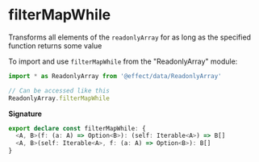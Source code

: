 # filterMapWhile

Transforms all elements of the `readonlyArray` for as long as the specified function returns some value

To import and use `filterMapWhile` from the "ReadonlyArray" module:

```ts
import * as ReadonlyArray from '@effect/data/ReadonlyArray'

// Can be accessed like this
ReadonlyArray.filterMapWhile
```

**Signature**

```ts
export declare const filterMapWhile: {
  <A, B>(f: (a: A) => Option<B>): (self: Iterable<A>) => B[]
  <A, B>(self: Iterable<A>, f: (a: A) => Option<B>): B[]
}
```
